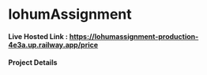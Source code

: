 # lohumAssignment
#### Live Hosted Link : https://lohumassignment-production-4e3a.up.railway.app/price

#### Project Details
